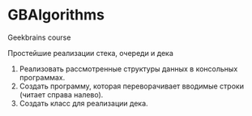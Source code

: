 # GBAlgorithms
Geekbrains course

Простейшие реализации стека, очереди и дека

1. Реализовать рассмотренные структуры данных в консольных программах.
2. Создать программу, которая переворачивает вводимые строки (читает справа налево).
3. Создать класс для реализации дека.
